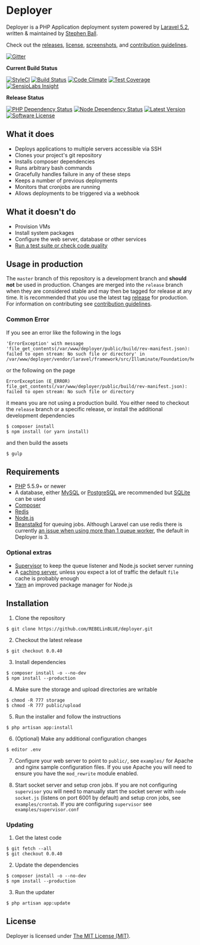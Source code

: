 # Deployer

Deployer is a PHP Application deployment system powered by [Laravel 5.2](http://laravel.com), written & maintained by [Stephen Ball](https://github.com/REBELinBLUE).

Check out the [releases](https://github.com/REBELinBLUE/deployer/releases), [license](/LICENSE.md), [screenshots](/SCREENSHOTS.md), and [contribution guidelines](/.github/CONTRIBUTING.md).

[![Gitter](https://img.shields.io/badge/chat-on%20gitter-brightgreen.svg?style=flat-square)](https://gitter.im/REBELinBLUE/deployer)

**Current Build Status**

[![StyleCI](https://styleci.io/repos/33559148/shield?style=flat-square&branch=master)](https://styleci.io/repos/33559148)
[![Build Status](https://img.shields.io/travis/REBELinBLUE/deployer.svg?style=flat-square&branch=master)](https://travis-ci.org/REBELinBLUE/deployer)
[![Code Climate](https://img.shields.io/codeclimate/github/REBELinBLUE/deployer.svg?style=flat-square)](https://codeclimate.com/github/REBELinBLUE/deployer)
[![Test Coverage](https://img.shields.io/codeclimate/coverage/github/REBELinBLUE/deployer.svg?style=flat-square)](https://codeclimate.com/github/REBELinBLUE/deployer)
[![SensioLabs Insight](https://img.shields.io/sensiolabs/i/686dd98b-c0e5-465b-8f14-29b1cab47f3b.svg?style=flat-square)](https://insight.sensiolabs.com/projects/686dd98b-c0e5-465b-8f14-29b1cab47f3b)

**Release Status**

[![PHP Dependency Status](https://www.versioneye.com/user/projects/5531329410e7141211000f29/badge.svg?style=flat-square)](https://www.versioneye.com/user/projects/5531329410e7141211000f29)
[![Node Dependency Status](https://www.versioneye.com/user/projects/5531329610e714f9e500109c/badge.svg?style=flat-square)](https://www.versioneye.com/user/projects/5531329610e714f9e500109c)
[![Latest Version](https://img.shields.io/github/release/REBELinBLUE/deployer.svg?style=flat-square)](https://github.com/REBELinBLUE/deployer/releases)
[![Software License](https://img.shields.io/badge/license-MIT-brightgreen.svg?style=flat-square)](/LICENSE.md)

## What it does

* Deploys applications to multiple servers accessible via SSH
* Clones your project's git repository
* Installs composer dependencies
* Runs arbitrary bash commands
* Gracefully handles failure in any of these steps
* Keeps a number of previous deployments
* Monitors that cronjobs are running
* Allows deployments to be triggered via a webhook

## What it doesn't do

* Provision VMs
* Install system packages
* Configure the web server, database or other services
* [Run a test suite or check code quality](http://phptesting.org)

## Usage in production

The `master` branch of this repository is a development branch and **should not** be used in production. Changes are merged into the `release` branch when they are considered stable and may then be tagged for release at any time. It is recommended that you use the latest tag [release](https://github.com/REBELinBLUE/deployer/releases) for production. For information on contributing see [contribution guidelines](/.github/CONTRIBUTING.md).

### Common Error

If you see an error like the following in the logs

```
'ErrorException' with message 'file_get_contents(/var/www/deployer/public/build/rev-manifest.json): failed to open stream: No such file or directory' in /var/www/deployer/vendor/laravel/framework/src/Illuminate/Foundation/helpers.php:343
```

or the following on the page

```
ErrorException (E_ERROR) file_get_contents(/var/www/deployer/public/build/rev-manifest.json): failed to open stream: No such file or directory
```

it means you are not using a production build. You either need to checkout the `release` branch or a specific release, or install the additional development dependencies

```shell
$ composer install
$ npm install (or yarn install)
```

and then build the assets

```shell
$ gulp
```

## Requirements

- [PHP](http://www.php.net) 5.5.9+ or newer
- A database, either [MySQL](https://www.mysql.com) or [PostgreSQL](http://www.postgresql.org) are recommended but [SQLite](https://www.sqlite.org) can be used
- [Composer](https://getcomposer.org)
- [Redis](http://redis.io)
- [Node.js](https://nodejs.org/)
- [Beanstalkd](http://kr.github.io/beanstalkd/) for queuing jobs. Although Laravel can use redis there is currently [an issue when using more than 1 queue worker](https://github.com/laravel/framework/issues/8577), the default in Deployer is 3.

### Optional extras

- [Supervisor](http://supervisord.org) to keep the queue listener and Node.js socket server running
- A [caching server](http://laravel.com/docs/5.2/cache), unless you expect a lot of traffic the default `file` cache is probably enough
- [Yarn](https://yarnpkg.com/) an improved package manager for Node.js

## Installation

1. Clone the repository

```shell
$ git clone https://github.com/REBELinBLUE/deployer.git
```

2. Checkout the latest release

```shell
$ git checkout 0.0.40
```

3. Install dependencies

```shell
$ composer install -o --no-dev
$ npm install --production
```

4. Make sure the storage and upload directories are writable

```shell
$ chmod -R 777 storage
$ chmod -R 777 public/upload
```

5. Run the installer and follow the instructions

```shell
$ php artisan app:install
```

6. (Optional) Make any additional configuration changes

```shell
$ editor .env
```

7. Configure your web server to point to `public/`, see `examples/` for Apache and nginx sample configuration files. If you use Apache you will need to ensure you have the `mod_rewrite` module enabled.

8. Start socket server and setup cron jobs.
    If you are not configuring `supervisor` you will need to manually start the socket server with `node socket.js` (listens on port 6001 by default) and setup cron jobs, see `examples/crontab`.
    If you are configuring `supervisor` see `examples/supervisor.conf`

### Updating

1. Get the latest code

```shell
$ git fetch --all
$ git checkout 0.0.40
 ```

2. Update the dependencies

```shell
$ composer install -o --no-dev
$ npm install --production
```

3. Run the updater

```shell
$ php artisan app:update
```

## License

Deployer is licensed under [The MIT License (MIT)](/LICENSE.md).
